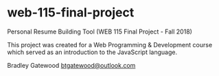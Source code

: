 # web-115-final-project
Personal Resume Building Tool (WEB 115 Final Project - Fall 2018)

This project was created for a Web Programming & Development course which served as an introduction to the JavaScript language.

Bradley Gatewood
btgatewood@outlook.com
